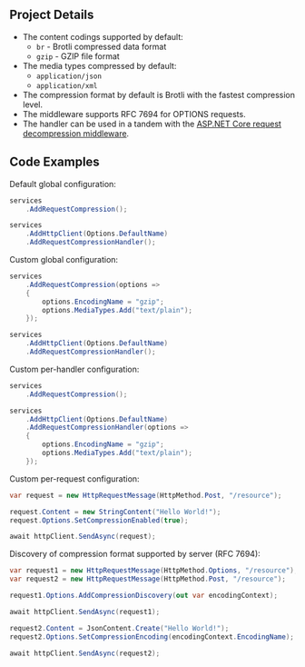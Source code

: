 ## Project Details

- The content codings supported by default:
  - `br` - Brotli compressed data format
  - `gzip` - GZIP file format
- The media types compressed by default:
  - `application/json`
  - `application/xml`
- The compression format by default is Brotli with the fastest compression level.
- The middleware supports RFC 7694 for OPTIONS requests.
- The handler can be used in a tandem with the [ASP.NET Core request decompression middleware](https://github.com/alexanderkozlenko/aspnetcore-request-decompression).

## Code Examples

Default global configuration:
```cs
services
    .AddRequestCompression();

services
    .AddHttpClient(Options.DefaultName)
    .AddRequestCompressionHandler();
```
Custom global configuration:
```cs
services
    .AddRequestCompression(options =>
    {
        options.EncodingName = "gzip";
        options.MediaTypes.Add("text/plain");
    });

services
    .AddHttpClient(Options.DefaultName)
    .AddRequestCompressionHandler();
```
Custom per-handler configuration:
```cs
services
    .AddRequestCompression();

services
    .AddHttpClient(Options.DefaultName)
    .AddRequestCompressionHandler(options =>
    {
        options.EncodingName = "gzip";
        options.MediaTypes.Add("text/plain");
    });
```
Custom per-request configuration:
```cs
var request = new HttpRequestMessage(HttpMethod.Post, "/resource");

request.Content = new StringContent("Hello World!");
request.Options.SetCompressionEnabled(true);

await httpClient.SendAsync(request);
```
Discovery of compression format supported by server (RFC 7694):
```cs
var request1 = new HttpRequestMessage(HttpMethod.Options, "/resource");
var request2 = new HttpRequestMessage(HttpMethod.Post, "/resource");

request1.Options.AddCompressionDiscovery(out var encodingContext);

await httpClient.SendAsync(request1);

request2.Content = JsonContent.Create("Hello World!");
request2.Options.SetCompressionEncoding(encodingContext.EncodingName);

await httpClient.SendAsync(request2);
```
